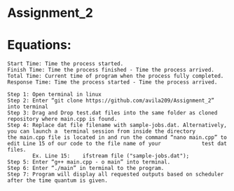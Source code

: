 # Assignment_2

# Equations:
	Start Time: Time the process started.
	Finish Time: Time the process finished - Time the process arrived.
	Total Time: Current time of program when the process fully completed.
	Response Time: Time the process started - Time the process arrived.

	Step 1: Open terminal in linux
	Step 2: Enter “git clone https://github.com/avila209/Assignment_2” into terminal
  	Step 3: Drag and Drop test.dat files into the same folder as cloned repository where main.cpp is found.
  	Step 4: Replace dat file filename with sample-jobs.dat. Alternatively, you can launch a  terminal session from inside the directory 		    the main.cpp file is located in and run the command “nano main.cpp” to edit Line 15 of our code to the file name of your 		     test dat files.
	        Ex. Line 15:	ifstream file ("sample-jobs.dat");
	Step 5: Enter “g++ main.cpp - o main” into terminal.
	Step 6: Enter “./main” in terminal to the program.
  	Step 7: Program will display all requested outputs based on scheduler after the time quantum is given.
